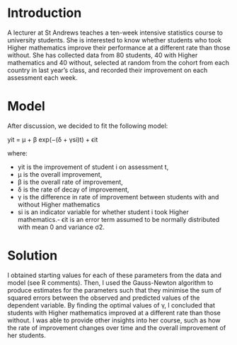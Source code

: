 # Introduction
A lecturer at St Andrews teaches a ten-week intensive statistics course to university students. She is interested to know whether students who took Higher mathematics improve their performance at a different rate than those without. She has collected data from 80 students, 40 with Higher mathematics and 40 without, selected at random from the cohort from each country in last year’s class, and recorded their improvement on each assessment each week. 

# Model
After discussion, we decided to fit the following model:

yit = μ + β exp(−(δ + γsi)t) + ϵit

where:
- yit is the improvement of student i on assessment t,
- μ is the overall improvement, 
- β is the overall rate of improvement, 
- δ is the rate of decay of improvement, 
- γ is the difference in rate of improvement between students with and without Higher mathematics
- si is an indicator variable for whether student i took Higher mathematics.- ϵit is an error term assumed to be normally distributed with mean 0 and variance σ2.

# Solution
I obtained starting values for each of these parameters from the data and model (see R comments). Then, I used the Gauss-Newton algorithm to produce estimates for the parameters such that they minimise the sum of squared errors between the observed and predicted values of the dependent variable. By finding the optimal values of γ, I concluded that students with Higher mathematics improved at a different rate than those without. I was able to provide other insights into her course, such as how the rate of improvement changes over time and the overall improvement of her students.
